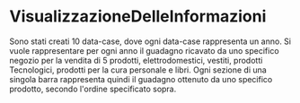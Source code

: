 # VisualizzazioneDelleInformazioni

Sono stati creati 10 data-case, dove ogni data-case rappresenta un anno. Si vuole rappresentare per ogni anno il guadagno ricavato da uno specifico negozio per la vendita di 5 prodotti, elettrodomestici, vestiti, prodotti Tecnologici, prodotti per la cura personale e libri. Ogni sezione di una singola barra rappresenta quindi il guadagno ottenuto da uno specifico prodotto, secondo l'ordine specificato sopra. 

